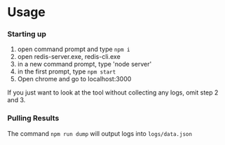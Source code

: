 
# Usage
### Starting up
1. open command prompt and type `npm i`
2. open redis-server.exe, redis-cli.exe
3. in a new command prompt, type 'node server'
4. in the first prompt, type `npm start`
5. Open chrome and go to localhost:3000

If you just want to look at the tool without collecting any logs, omit step 2 and 3.

### Pulling Results
The command `npm run dump` will output logs into `logs/data.json`




